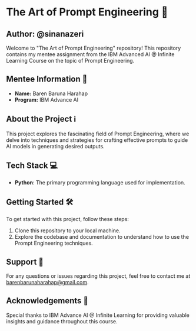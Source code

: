 # The Art of Prompt Engineering 🎨
## Author: @sinanazeri

Welcome to "The Art of Prompt Engineering" repository! This repository contains my mentee assignment from the IBM Advanced AI @ Infinite Learning Course on the topic of Prompt Engineering.

## Mentee Information 🚀
- **Name:** Baren Baruna Harahap
- **Program:** IBM Advance AI

## About the Project ℹ️
This project explores the fascinating field of Prompt Engineering, where we delve into techniques and strategies for crafting effective prompts to guide AI models in generating desired outputs.

## Tech Stack 💻
- **Python**: The primary programming language used for implementation.

## Getting Started 🛠️
To get started with this project, follow these steps:
1. Clone this repository to your local machine.
2. Explore the codebase and documentation to understand how to use the Prompt Engineering techniques.

## Support 📧
For any questions or issues regarding this project, feel free to contact me at [barenbarunaharahap@gmail.com](mailto:barenbarunaharahap@gmail.com).

## Acknowledgements 🙏
Special thanks to IBM Advance AI @ Infinite Learning for providing valuable insights and guidance throughout this course. 
